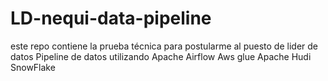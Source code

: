 # LD-nequi-data-pipeline
este repo contiene la prueba técnica para postularme al puesto de lider de datos Pipeline de datos utilizando Apache Airflow Aws glue Apache Hudi SnowFlake 
